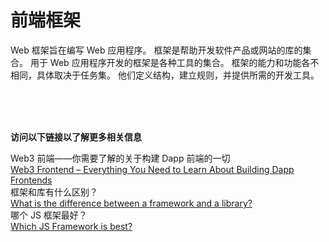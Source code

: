 # 前端框架
Web 框架旨在编写 Web 应用程序。 框架是帮助开发软件产品或网站的库的集合。 用于 Web 应用程序开发的框架是各种工具的集合。 框架的能力和功能各不相同，具体取决于任务集。 他们定义结构，建立规则，并提供所需的开发工具。

<br>
<br>
<br>

**访问以下链接以了解更多相关信息**<br>


Web3 前端——你需要了解的关于构建 Dapp 前端的一切<br>
[Web3 Frontend – Everything You Need to Learn About Building Dapp Frontends](https://moralis.io/web3-frontend-everything-you-need-to-learn-about-building-dapp-frontends/)<br>
框架和库有什么区别？<br>
[What is the difference between a framework and a library?](https://www.youtube.com/watch?v=D_MO9vIRBcA)<br>
哪个 JS 框架最好？<br>
[Which JS Framework is best?](https://www.youtube.com/watch?v=cuHDQhDhvPE)<br>